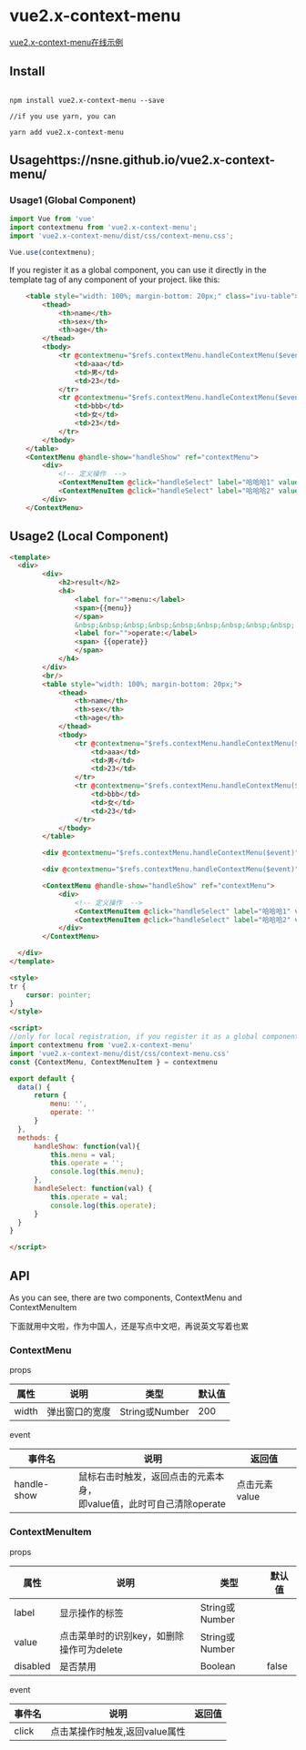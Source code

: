 # vue2.x-context-menu

[vue2.x-context-menu在线示例](https://nsne.github.io/vue2.x-context-menu/)  

## Install
```

npm install vue2.x-context-menu --save

//if you use yarn, you can

yarn add vue2.x-context-menu  

```

## Usagehttps://nsne.github.io/vue2.x-context-menu/

### Usage1 (Global Component)
``` js
import Vue from 'vue'
import contextmenu from 'vue2.x-context-menu';
import 'vue2.x-context-menu/dist/css/context-menu.css';

Vue.use(contextmenu);

```
If you register it as a global component, you can use it directly in the template tag of any component of your project. like this:

```html
    <table style="width: 100%; margin-bottom: 20px;" class="ivu-table">
        <thead>
            <th>name</th>
            <th>sex</th>
            <th>age</th>
        </thead>
        <tbody>
            <tr @contextmenu="$refs.contextMenu.handleContextMenu($event, {name: 'aaa', sex: '男', age: 24})">
                <td>aaa</td>
                <td>男</td>
                <td>23</td>
            </tr>
            <tr @contextmenu="$refs.contextMenu.handleContextMenu($event, {name: 'bbb', sex: '女', age: '23'})">
                <td>bbb</td>
                <td>女</td>
                <td>23</td>
            </tr>
        </tbody>
    </table>
    <ContextMenu @handle-show="handleShow" ref="contextMenu">
        <div>
            <!-- 定义操作  -->
            <ContextMenuItem @click="handleSelect" label="哈哈哈1" value="哈哈哈1"><Icon type="checkmark" /></ContextMenuItem>
            <ContextMenuItem @click="handleSelect" label="哈哈哈2" value="哈哈哈2"><Icon type="wifi" /></ContextMenuItem>
        </div>
    </ContextMenu>
```



## Usage2 (Local Component)

```html
<template>
  <div>
        <div>
            <h2>result</h2>
            <h4>
                <label for="">menu:</label>
                <span>{{menu}}
                </span>
                &nbsp;&nbsp;&nbsp;&nbsp;&nbsp;&nbsp;&nbsp;&nbsp;&nbsp;
                <label for="">operate:</label>
                <span> {{operate}}
                </span>
            </h4>
        </div>
        <br/>
        <table style="width: 100%; margin-bottom: 20px;">
            <thead>
                <th>name</th>
                <th>sex</th>
                <th>age</th>
            </thead>
            <tbody>
                <tr @contextmenu="$refs.contextMenu.handleContextMenu($event, {name: 'aaa', sex: '男', age: 24})">
                    <td>aaa</td>
                    <td>男</td>
                    <td>23</td>
                </tr>
                <tr @contextmenu="$refs.contextMenu.handleContextMenu($event, {name: 'bbb', sex: '女', age: '23'})">
                    <td>bbb</td>
                    <td>女</td>
                    <td>23</td>
                </tr>
            </tbody>
        </table>

        <div @contextmenu="$refs.contextMenu.handleContextMenu($event)" :style="{width: '1910px', height: '200px', backgroundColor: 'pink', marginBottom: '20px'}">哈哈哈</div>

        <div @contextmenu="$refs.contextMenu.handleContextMenu($event)" :style="{width: '1910px', height: '200px', backgroundColor: '#add8ad'}">哈哈哈</div>

        <ContextMenu @handle-show="handleShow" ref="contextMenu">
            <div>
                <!-- 定义操作  -->
                <ContextMenuItem @click="handleSelect" label="哈哈哈1" value="哈哈哈1"></ContextMenuItem>
                <ContextMenuItem @click="handleSelect" label="哈哈哈2" value="哈哈哈2"></ContextMenuItem>
            </div>
        </ContextMenu>

  </div>
</template>

<style>
tr {
    cursor: pointer;
}
</style>

<script>
//only for local registration, if you register it as a global component, You do not have to do that
import contextmenu from 'vue2.x-context-menu'
import 'vue2.x-context-menu/dist/css/context-menu.css'
const {ContextMenu, ContextMenuItem } = contextmenu

export default {
  data() {
      return {
          menu: '',
          operate: ''
      }
  },
  methods: {
      handleShow: function(val){
          this.menu = val;
          this.operate = '';
          console.log(this.menu);
      },
      handleSelect: function(val) {
          this.operate = val;
          console.log(this.operate);
      }
  }
}

</script>
```

## API
As you can see, there are two components, ContextMenu and ContextMenuItem

下面就用中文啦，作为中国人，还是写点中文吧，再说英文写着也累
### ContextMenu
props





| 属性  | 说明           | 类型           | 默认值 |
| ----- | -------------- | -------------- | ------ |
| width | 弹出窗口的宽度 | String或Number | 200    |


event

| 事件名      | 说明                                                                 | 返回值        |
| ----------- | -------------------------------------------------------------------- | ------------- |
| handle-show | 鼠标右击时触发，返回点击的元素本身，<br/>即value值，此时可自己清除operate | 点击元素value |

### ContextMenuItem
props


| 属性     | 说明                                      | 类型           | 默认值 |
| -------- | ----------------------------------------- | -------------- | ------ |
| label    | 显示操作的标签                            | String或Number |        |
| value    | 点击菜单时的识别key，如删除操作可为delete | String或Number |        |
| disabled | 是否禁用                                  | Boolean        | false  |


event



| 事件名 | 说明                           | 返回值 |
| ------ | ------------------------------ | ------ |
| click  | 点击某操作时触发,返回value属性 |        |





